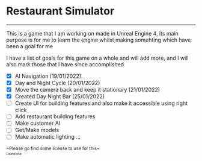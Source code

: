 # Restaurant Simulator
---
This is a game that I am working on made in Unreal Engine 4, its main purpose is for me to learn the engine
whilst making somehting which have been a goal for me

I have a list of goals for this game on a whole and will add more, and I will also mark those that I have since accomplished
- [X] AI Navigation (19/01/2022)
- [X] Day and Night Cycle (20/01/2022)
- [X] Move the camera back and keep it stationary (21/01/2022)
- [X] Created Day Night Bar (25/01/2022)
- [ ] Create UI for building features and also make it accessible using right click
- [ ] Add restaurant building features
- [ ] Make customer AI
- [ ] Get/Make models
- [ ] Make automatic lighting
...

<sub>~Please go find some license to use for this~<sub><br/>
<sub>Found one<sub>
